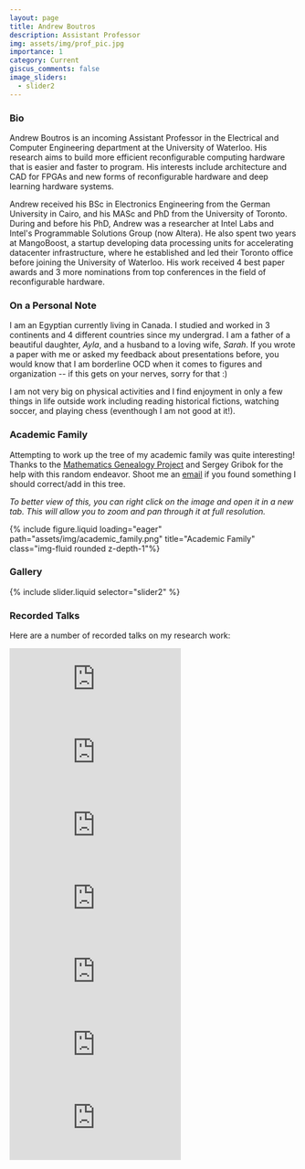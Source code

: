 ```yaml
---
layout: page
title: Andrew Boutros
description: Assistant Professor
img: assets/img/prof_pic.jpg
importance: 1
category: Current
giscus_comments: false
image_sliders:
  - slider2
---
```


### Bio

Andrew Boutros is an incoming Assistant Professor in the Electrical and Computer Engineering department at the University of Waterloo. His research aims to build more efficient reconfigurable computing hardware that is easier and faster to program. His interests include architecture and CAD for FPGAs and new forms of reconfigurable hardware and deep learning hardware systems.

Andrew received his BSc in Electronics Engineering from the German University in Cairo, and his MASc and PhD from the University of Toronto. During and before his PhD, Andrew was a researcher at Intel Labs and Intel's Programmable Solutions Group (now Altera). He also spent two years at MangoBoost, a startup developing data processing units for accelerating datacenter infrastructure, where he established and led their Toronto office before joining the University of Waterloo. His work received 4 best paper awards and 3 more nominations from top conferences in the field of reconfigurable hardware.

### On a Personal Note

I am an Egyptian currently living in Canada. I studied and worked in 3 continents and 4 different countries since my undergrad. I am a father of a beautiful daughter, _Ayla_, and a husband to a loving wife, _Sarah_. If you wrote a paper with me or asked my feedback about presentations before, you would know that I am borderline OCD when it comes to figures and organization -- if this gets on your nerves, sorry for that :)

I am not very big on physical activities and I find enjoyment in only a few things in life outside work including reading historical fictions, watching soccer, and playing chess (eventhough I am not good at it!).

### Academic Family

Attempting to work up the tree of my academic family was quite interesting! Thanks to the [Mathematics Genealogy Project](https://mathgenealogy.org/index.php) and Sergey Gribok for the help with this random endeavor. Shoot me an [email](mailto:andrew.m.boutros@gmail.com) if you found something I should correct/add in this tree.

_To better view of this, you can right click on the image and open it in a new tab. This will allow you to zoom and pan through it at full resolution._

<div class="academic-family">
  {% include figure.liquid loading="eager" path="assets/img/academic_family.png" title="Academic Family" class="img-fluid rounded z-depth-1"%}
</div>

### Gallery

{% include slider.liquid selector="slider2" %}

### Recorded Talks

Here are a number of recorded talks on my research work:

<div class="video-grid">
  <iframe height="128" src="https://www.youtube.com/embed/cvWTTUVaaWE?si=nJKVvZUjbbUKMYv0" frameborder="0" allow="accelerometer; autoplay; clipboard-write; encrypted-media; gyroscope; picture-in-picture; web-share" allowfullscreen></iframe>
  <iframe height="128" src="https://www.youtube.com/embed/sntz-5dcWOU?si=MJ139f8trL3KhIes" frameborder="0" allow="accelerometer; autoplay; clipboard-write; encrypted-media; gyroscope; picture-in-picture; web-share" allowfullscreen></iframe>
  <iframe height="128" src="https://www.youtube.com/embed/aVOfzk-x4rQ?si=Jhznh3MUFR_3msVM" frameborder="0" allow="accelerometer; autoplay; clipboard-write; encrypted-media; gyroscope; picture-in-picture; web-share" allowfullscreen></iframe>
  <iframe height="128" src="https://www.youtube.com/embed/mnqaHuK6VTw?si=6vi-C794pA3hCHBT" frameborder="0" allow="accelerometer; autoplay; clipboard-write; encrypted-media; gyroscope; picture-in-picture; web-share" allowfullscreen></iframe>
  <iframe height="128" src="https://www.youtube.com/embed/p81Z4EXuhVs?si=LAwEaBZYmkOafj9N" frameborder="0" allow="accelerometer; autoplay; clipboard-write; encrypted-media; gyroscope; picture-in-picture; web-share" allowfullscreen></iframe>
  <iframe height="128" src="https://www.youtube.com/embed/Nzz9O7whxT0?si=oeL_5VKYz7qo-QcU" frameborder="0" allow="accelerometer; autoplay; clipboard-write; encrypted-media; gyroscope; picture-in-picture; web-share" allowfullscreen></iframe>
  <iframe height="128" src="https://www.youtube.com/embed/0xuhaytADig?si=yLnHzDy5EM1_5-Rh" frameborder="0" allow="accelerometer; autoplay; clipboard-write; encrypted-media; gyroscope; picture-in-picture; web-share" allowfullscreen></iframe>
</div>
